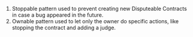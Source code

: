1. Stoppable pattern used to prevent creating new Disputeable Contracts in case a bug appeared in the future.
2. Ownable pattern used to let only the owner do specific actions, like stopping the contract and adding a judge.
